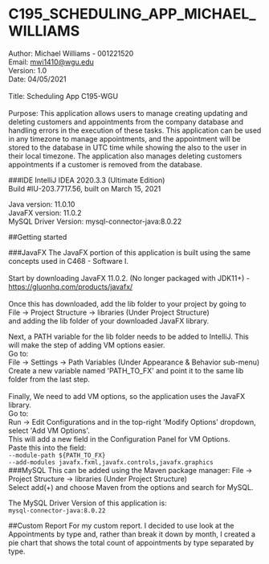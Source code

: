 # C195_SCHEDULING_APP_MICHAEL_WILLIAMS
Author: Michael Williams - 001221520 <br>
Email: mwi1410@wgu.edu <br>
Version: 1.0 <br>
Date: 04/05/2021
<br>
<br>
Title: Scheduling App C195-WGU
<br>
<br>
Purpose: This application allows users to manage creating updating and deleting
customers and appointments from the company 
database and handling errors in the execution of these tasks. 
This application can be used in any timezone to manage appointments, and
the appointment will be stored to the database in UTC time while showing the
also to the user in their local timezone. The application also manages deleting customers appointments
if a customer is removed from the database.




###IDE
IntelliJ IDEA 2020.3.3 (Ultimate Edition)<br>
Build #IU-203.7717.56, built on March 15, 2021<br>

Java version: 11.0.10<br>
JavaFX version: 11.0.2<br>
MySQL Driver Version: mysql-connector-java:8.0.22<br>


##Getting started

###JavaFX
The JavaFX portion of this application is built using the same concepts used in C468 - Software I.
<br>
<br>
Start by downloading JavaFX 11.0.2. (No longer packaged with JDK11+) - https://gluonhq.com/products/javafx/
<br>
<br>
Once this has downloaded, add the lib folder to your project by going to<br>
File -> Project Structure -> libraries (Under Project Structure) <br>
and adding the lib folder of your downloaded JavaFX library.<br>

Next, a PATH variable for the lib folder needs to be added to IntelliJ. This will make the step of adding VM options easier. <br>Go to:<br>
File -> Settings -> Path Variables (Under Appearance & Behavior sub-menu)<br> 
Create a new variable named 'PATH_TO_FX' and point it to the same lib folder from the last step. <br>
<br>
Finally, We need to add VM options, so the application uses the JavaFX library.<br>
Go to: <br>
Run -> Edit Configurations and in the top-right 'Modify Options' dropdown, select 'Add VM Options'. <br>
This will add a new field in the Configuration Panel for VM Options.<br>
Paste this into the field:
<br>
<code>--module-path ${PATH_TO_FX} --add-modules javafx.fxml,javafx.controls,javafx.graphics</code>
<br>
###MySQL
This can be added using the Maven package manager:
File -> Project Structure -> libraries (Under Project Structure) <br>
Select add(+) and choose Maven from the options and search for MySQL.

The MySQL Driver Version of this application is: <br>
<code>mysql-connector-java:8.0.22</code>

##Custom Report
For my custom report. I decided to use look at the Appointments by type and, rather than break
it down by month, I created a pie chart that shows the total count of appointments by type separated
by type.

